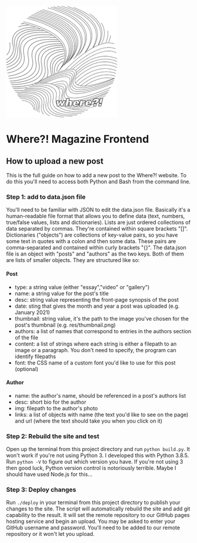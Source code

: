 <img src="res/where/black.png" height="300px"/>

# Where?! Magazine Frontend

## How to upload a new post
This is the full guide on how to add a new post to the Where?! website. To do this you'll need to access both Python and Bash from the command line.

### Step 1: add to data.json file
You'll need to be familiar with JSON to edit the data.json file. Basically it's a human-readable file format that allows you to define data (text, numbers, true/false values, lists and dictionaries). Lists are just ordered collections of data separated by commas. They're contained within square brackets "[]". Dictionaries ("objects") are collections of key-value pairs, so you have some text in quotes with a colon and then some data. These pairs are comma-separated and contained within curly brackets "{}".
The data.json file is an object with "posts" and "authors" as the two keys. Both of them are lists of smaller objects. They are structured like so:

#### Post
- type: a string value (either "essay","video" or "gallery")
- name: a string value for the post's title
- desc: string value representing the front-page synopsis of the post
- date: sting that gives the month and year a post was uploaded (e.g. January 2021)
- thumbnail: string value, it's the path to the image you've chosen for the post's thumbnail (e.g. res/thumbnail.png)
- authors: a list of names that correspond to entries in the authors section of the file
- content: a list of strings where each string is either a filepath to an image or a paragraph. You don't need to specify, the program can identify filepaths
- font: the CSS name of a custom font you'd like to use for this post (optional)

#### Author
- name: the author's name, should be referenced in a post's authors list
- desc: short bio for the author
- img: filepath to the author's photo
- links: a list of objects with name (the text you'd like to see on the page) and url (where the text should take you when you click on it)

### Step 2: Rebuild the site and test
Open up the terminal from this project directory and run `python build.py`. It won't work if you're not using Python 3. I developed this with Python 3.8.5. Run `python -V` to figure out which version you have. If you're not using 3 then good luck, Python version control is notoriously terrible. Maybe I should have used Node.js for this...

### Step 3: Deploy changes
Run `./deploy` in your terminal from this project directory to publish your changes to the site. The script will automatically rebuild the site and add git capability to the result. It will set the remote repository to our GitHub pages hosting service and begin an upload. You may be asked to enter your GitHub username and password. You'll need to be added to our remote repository or it won't let you upload.
